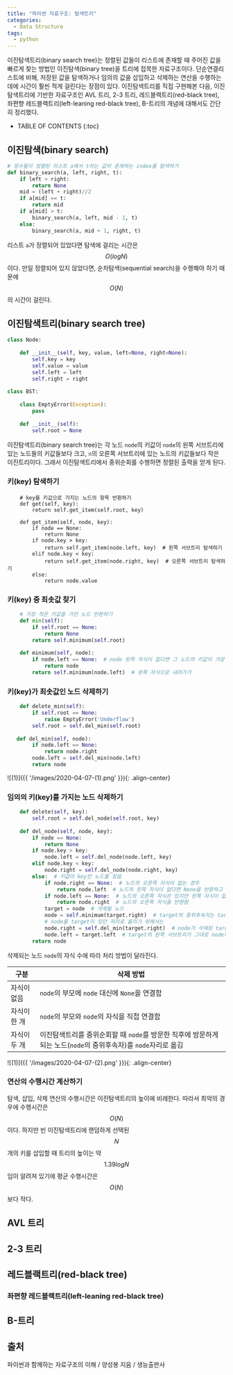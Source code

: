 ```yaml
---
title: "파이썬 자료구조: 탐색트리"
categories:
  - Data Structure
tags:
  - python
---
```


이진탐색트리(binary search tree)는 정렬된 값들이 리스트에 존재할 때 주어진 값을 빠르게 찾는 방법인 이진탐색(binary tree)을 트리에 접목한 자료구조이다. 단순연결리스트에 비해, 저장된 값을 탐색하거나 임의의 값을 삽입하고 삭제하는 연산을 수행하는 데에 시간이 훨씬 적게 걸린다는 장점이 있다. 이진탐색트리를 직접 구현해본 다음, 이진탐색트리에 기반한 자료구조인 AVL 트리, 2-3 트리, 레드블랙트리(red-black tree), 좌편향 레드블랙트리(left-leaning red-black tree), B-트리의 개념에 대해서도 간단히 정리했다.
- TABLE OF CONTENTS
{:toc}

## 이진탐색(binary search)
```python
# 정수들이 정렬된 리스트 a에서 t라는 값이 존재하는 index를 탐색하기
def binary_search(a, left, right, t):
    if left > right:
        return None
    mid = (left + right)//2
    if a[mid] == t:
        return mid
    if a[mid] > t:
        binary_search(a, left, mid - 1, t)
    else:
        binary_search(a, mid + 1, right, t)
```
리스트 `a`가 정렬되어 있었다면 탐색에 걸리는 시간은 $$O(log N)$$이다. 만일 정렬되어 있지 않았다면, 순차탐색(sequential search)을 수행해야 하기 때문에 $$O(N)$$의 시간이 걸린다.

## 이진탐색트리(binary search tree)
```python
class Node:
    
    def __init__(self, key, value, left=None, right=None):
        self.key = key
        self.value = value
        self.left = left
        self.right = right
        
class BST:
    
    class EmptyError(Exception):
        pass
    
    def __init__(self):
        self.root = None
```

이진탐색트리(binary search tree)는 각 노드 `node`의 키값이 `node`의 왼쪽 서브트리에 있는 노드들의 키값들보다 크고, `n`의 오른쪽 서브트리에 있는 노드의 키값들보다 작은 이진트리이다. 그래서 이진탐색트리에서 중위순회를 수행하면 정렬된 출력을 얻게 된다.

### 키(key) 탐색하기
```
    # key를 키값으로 가지는 노드의 항목 반환하기
    def get(self, key):
        return self.get_item(self.root, key)  
        
    def get_item(self, node, key):
        if node == None:
            return None
        if node.key > key:
            return self.get_item(node.left, key)  # 왼쪽 서브트리 탐색하기
        elif node.key < key:
            return self.get_item(node.right, key)  # 오른쪽 서브트리 탐색하기
        else:
            return node.value
```

### 키(key) 중 최솟값 찾기

```python
    # 가장 작은 키값을 가진 노드 반환하기
    def min(self):
        if self.root == None:
            return None
        return self.minimum(self.root)
    
    def minimum(self, node):
        if node.left == None:  # node 왼쪽 자식이 없다면 그 노드의 키값이 가장 작은 것임
            return node
        return self.minimum(node.left)  # 왼쪽 자식으로 내려가기
```

### 키(key)가 최솟값인 노드 삭제하기
```python
    def delete_min(self):
        if self.root == None:
            raise EmptyError('Underflow')
        self.root = self.del_min(self.root)
   
   def del_min(self, node):
        if node.left == None:
            return node.right
        node.left = self.del_min(node.left)
        return node
```

![(1)]({{ '/images/2020-04-07-(1).png' }}){: .align-center}

### 임의의 키(key)를 가지는 노드 삭제하기
```python
    def delete(self, key):
        self.root = self.del_node(self.root, key)
        
    def del_node(self, node, key):
        if node == None:
            return None
        if node.key > key:
            node.left = self.del_node(node.left, key)
        elif node.key < key:
            node.right = self.del_node(node.right, key)
        else:  # 키값이 key인 노드를 찾음
            if node.right == None:  # 노드의 오른쪽 자식이 없는 경우
                return node.left  # 노드의 왼쪽 자식이 없다면 None을 반환하고 있다면 노드의 왼쪽 자식을 반환함
            if node.left == None:  # 노드의 오른쪽 자식은 있지만 왼쪽 자식이 없는 경우
                return node.right  # 노드의 오른쪽 자식을 반환함
            target = node  # 삭제될 노드
            node = self.minimum(target.right)  # target의 중위후속자는 target의 오른쪽 서브트리에서 가장 키값이 작은 노드인 minimum(target.right)임
            # node를 target이 있던 자리로 올리기 위해서는
            node.right = self.del_min(target.right)  # node가 삭제된 target의 오른쪽 서브트리가 node의 오른쪽 서브트리가 되어야 하며
            node.left = target.left  # target의 왼쪽 서브트리가 그대로 node의 왼쪽 서브트리가 되어야 함
        return node
```

삭제되는 노드 `node`의 자식 수에 따라 처리 방법이 달라진다.  

|구분|삭제 방법|
|---|---|
|자식이 없음|`node`의 부모에 `node` 대신에 `None`을 연결함|
|자식이 한 개|`node`의 부모와 `node`의 자식을 직접 연결함|
|자식이 두 개|이진탐색트리를 중위순회할 때 `node`를 방문한 직후에 방문하게 되는 노드(`node`의 중위후속자)를 `node`자리로 옮김|  

![(1)]({{ '/images/2020-04-07-(2).png' }}){: .align-center}

### 연산의 수행시간 계산하기 
탐색, 삽입, 삭제 연산의 수행시간은 이진탐색트리의 높이에 비례한다. 따라서 최악의 경우에 수행시간은  $$O(N)$$이다. 하지만 빈 이진탐색트리에 랜덤하게 선택된 $$N$$개의 키를 삽입할 때 트리의 높이는 약 $$1.39logN$$임이 알려져 있기에 평균 수행시간은 $$O(N)$$보다 작다.

## AVL 트리

## 2-3 트리

## 레드블랙트리(red-black tree)

### 좌편향 레드블랙트리(left-leaning red-black tree)

## B-트리

## 출처
파이썬과 함께하는 자료구조의 이해 / 양성봉 지음 / 생능출판사
